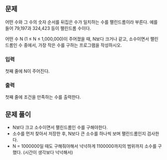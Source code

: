 ## 문제
어떤 수와 그 수의 숫자 순서를 뒤집은 수가 일치하는 수를 팰린드롬이라 부른다. 예를 들어 79,197과 324,423 등이 팰린드롬 수이다.

어떤 수 N (1 ≤ N ≤ 1,000,000)이 주어졌을 때, N보다 크거나 같고, 소수이면서 팰린드롬인 수 중에서, 가장 작은 수를 구하는 프로그램을 작성하시오.

### 입력
첫째 줄에 N이 주어진다.

### 출력
첫째 줄에 조건을 만족하는 수를 출력한다.

## 문제 풀이
- N보다 크고 소수이면서 팰린드롬인 수를 구해야한다.
- 소수를 먼저 찾아서 저장한 후, N보다 큰 소수를 하나씩 보며 팰린드롬인지 검사한다.
- N = 1000000일 때도 구해줘야해서 넉넉하게 1100000까지의 범위까지 소수를 구했다. (시간이 생각보다 넉넉해서)